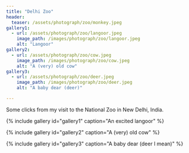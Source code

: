 ```yaml
---
title: "Delhi Zoo"
header:
  teaser: /assets/photograph/zoo/monkey.jpeg
gallery1:
  - url: /assets/photograph/zoo/langoor.jpeg
    image_path: /images/photograph/zoo/langoor.jpeg
    alt: "Langoor"
gallery2:
  - url: /assets/photograph/zoo/cow.jpeg
    image_path: /images/photograph/zoo/cow.jpeg
    alt: "A (very) old cow"
gallery3:
  - url: /assets/photograph/zoo/deer.jpeg
    image_path: /images/photograph/zoo/deer.jpeg
    alt: "A baby dear (deer)"

---
```

Some clicks from my visit to the National Zoo in New Delhi, India.

{% include gallery id="gallery1" caption="An excited langoor" %}

{% include gallery id="gallery2" caption="A (very) old cow" %}

{% include gallery id="gallery3" caption="A baby dear (deer I mean)" %}

